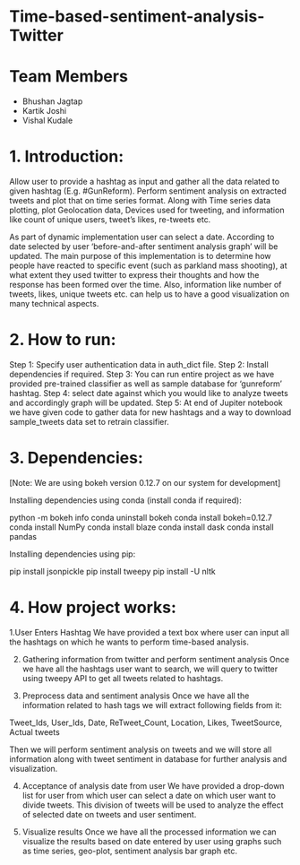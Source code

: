 # Time-based-sentiment-analysis-Twitter

# Team Members
* Bhushan Jagtap  
* Kartik Joshi  
* Vishal Kudale


# 1. Introduction:

Allow user to provide a hashtag as input and gather all the data related to given hashtag (E.g. #GunReform). Perform sentiment analysis on extracted tweets and plot that on time series format.  Along with Time series data plotting, plot Geolocation data, Devices used for tweeting, and information like count of unique users, tweet’s likes, re-tweets etc.

As part of dynamic implementation user can select a date. According to date selected by user ‘before-and-after sentiment analysis graph’ will be updated. The main purpose of this implementation is to determine how people have reacted to specific event (such as parkland mass shooting), at what extent they used twitter to express their thoughts and how the response has been formed over the time. Also, information like number of tweets, likes, unique tweets etc. can help us to have a good visualization on many technical aspects.


# 2. How to run:

Step 1: Specify user authentication data in auth_dict file.
Step 2: Install dependencies if required.
Step 3: You can run entire project as we have provided pre-trained classifier as well as sample database for ‘gunreform’ hashtag.
Step 4: select date against which you would like to analyze tweets and accordingly graph will be updated.
Step 5: At end of Jupiter notebook we have given code to gather data for new hashtags and a way to download sample_tweets data set to retrain classifier. 

# 3. Dependencies:

[Note: We are using bokeh version 0.12.7 on our system for development]

Installing dependencies using conda (install conda if required):

python -m bokeh info
conda uninstall bokeh
conda install bokeh=0.12.7
conda install NumPy
conda install blaze
conda install dask
conda install pandas

Installing dependencies using pip:

pip install jsonpickle
pip install tweepy
pip install -U nltk


# 4. How project works:

1.User Enters Hashtag
We have provided a text box where user can input all the hashtags on which he wants to perform time-based analysis.

2. Gathering information from twitter and perform sentiment analysis 
Once we have all the hashtags user want to search, we will query to twitter using tweepy API to get all tweets related to hashtags.

3. Preprocess data and sentiment analysis
Once we have all the information related to hash tags we will extract following fields from it:

Tweet_Ids, User_Ids, Date, ReTweet_Count, Location, Likes, TweetSource, Actual tweets

Then we will perform sentiment analysis on tweets and we will store all information along with tweet sentiment in database for further analysis and visualization.

4. Acceptance of analysis date from user
We have provided a drop-down list for user from which user can select a date on which user want to divide tweets. This division of tweets will be used to analyze the effect of selected date on tweets and user sentiment.

5. Visualize results
Once we have all the processed information we can visualize the results based on date entered by user using graphs such as time series, geo-plot, sentiment analysis bar graph etc.
